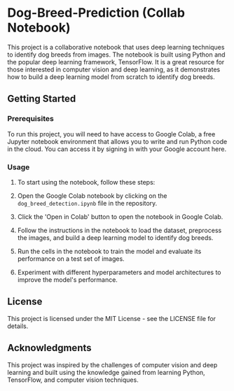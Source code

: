 # Dog-Breed-Prediction (Collab Notebook)
This project is a collaborative notebook that uses deep learning techniques to identify dog breeds from images. The notebook is built using Python and the popular deep learning framework, TensorFlow. It is a great resource for those interested in computer vision and deep learning, as it demonstrates how to build a deep learning model from scratch to identify dog breeds.

## Getting Started
### Prerequisites
To run this project, you will need to have access to Google Colab, a free Jupyter notebook environment that allows you to write and run Python code in the cloud. You can access it by signing in with your Google account here.

### Usage
1. To start using the notebook, follow these steps:

2. Open the Google Colab notebook by clicking on the `dog_breed_detection.ipynb` file in the repository.

3. Click the 'Open in Colab' button to open the notebook in Google Colab.

4. Follow the instructions in the notebook to load the dataset, preprocess the images, and build a deep learning model to identify dog breeds.

5. Run the cells in the notebook to train the model and evaluate its performance on a test set of images.

6. Experiment with different hyperparameters and model architectures to improve the model's performance.

## License
This project is licensed under the MIT License - see the LICENSE file for details.

## Acknowledgments
This project was inspired by the challenges of computer vision and deep learning and built using the knowledge gained from learning Python, TensorFlow, and computer vision techniques.
